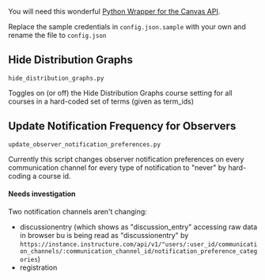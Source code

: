 You will need this wonderful [Python Wrapper for the Canvas API](https://github.com/ucfopen/canvasapi).

Replace the sample credentials in `config.json.sample` with your own and rename the file to `config.json`

## Hide Distribution Graphs
`hide_distribution_graphs.py`

Toggles on (or off) the Hide Distribution Graphs course setting for all courses in a hard-coded set of terms (given as term_ids)

## Update Notification Frequency for Observers
`update_observer_notification_preferences.py`

Currently this script changes observer notification preferences on every communication channel for every type of notification to "never" by hard-coding a course id.

#### Needs investigation

Two notification channels aren't changing:

* discussionentry (which shows as "discussion_entry" accessing raw data in browser bu is being read as "discussionentry" by `https://instance.instructure.com/api/v1/"users/:user_id/communication_channels/:communication_channel_id/notification_preference_categories`)
* registration

